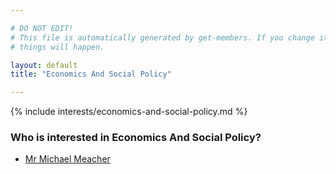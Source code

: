 ```yaml
---

# DO NOT EDIT!
# This file is automatically generated by get-members. If you change it, bad
# things will happen.

layout: default
title: "Economics And Social Policy"

---
```


{% include interests/economics-and-social-policy.md %}

### Who is interested in Economics And Social Policy?


* [Mr Michael Meacher](members/mr-michael-meacher.html)
